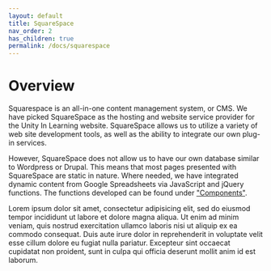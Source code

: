 ```yaml
---
layout: default
title: SquareSpace
nav_order: 2
has_children: true
permalink: /docs/squarespace
---
```


# Overview

Squarespace is an all-in-one content management system, or CMS.  We have 
picked SquareSpace as the hosting and website service provider for the Unity 
In Learning website.   SquareSpace allows us to utilize a variety of web site 
development tools, as well as the ability to integrate our own plug-in 
services.  

However, SquareSpace does not allow us to have our own database similar to 
Wordpress or Drupal.  This means that most pages presented with SquareSpace 
are static in nature.  Where needed, we have integrated dynamic content 
from Google Spreadsheets via JavaScript and jQuery functions.  The functions 
developed can be found under ["Components"](/Docs/components).

Lorem ipsum dolor sit amet, consectetur adipisicing elit, sed do eiusmod
tempor incididunt ut labore et dolore magna aliqua. Ut enim ad minim veniam,
quis nostrud exercitation ullamco laboris nisi ut aliquip ex ea commodo
consequat. Duis aute irure dolor in reprehenderit in voluptate velit esse
cillum dolore eu fugiat nulla pariatur. Excepteur sint occaecat cupidatat non
proident, sunt in culpa qui officia deserunt mollit anim id est laborum.